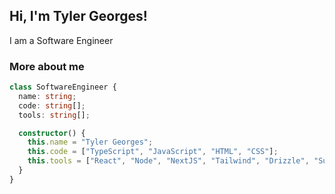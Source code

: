 <h2>Hi, I'm Tyler Georges!</h2>
<p>I am a Software Engineer</p>

### More about me

```typescript
class SoftwareEngineer {
  name: string;
  code: string[];
  tools: string[];

  constructor() {
    this.name = "Tyler Georges";
    this.code = ["TypeScript", "JavaScript", "HTML", "CSS"];
    this.tools = ["React", "Node", "NextJS", "Tailwind", "Drizzle", "Supabase", "Redux", "Zustand", "Styled-Components"];
  }
}
```
